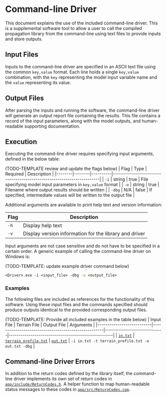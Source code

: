 # Command-line Driver #

This document explains the use of the included command-line driver. This is a
supplemental software tool to allow a user to call the compiled propagation library
from the command-line using text files to provide inputs and store outputs.

## Input Files ##

Inputs to the command-line driver are specified in an ASCII text file using
the common `key,value` format. Each line holds a single `key,value` combination,
with the `key` representing the model input variable name and the `value` representing
its value.

## Output Files ##

After parsing the inputs and running the software, the command-line driver will
generate an output report file containing the results. This file contains a record
of the input parameters, along with the model outputs, and human-readable supporting
documentation.

## Execution ##

Executing the command-line driver requires specifying input arguments, defined
in the below table:

(TODO-TEMPLATE review and update the flags below)
| Flag   | Type   | Required | Description                                                           |
|--------|--------|----------|-----------------------------------------------------------------------|
| `-i`   | string | true     | File specifying model input parameters in `key,value` format          |
| `-o`   | string | true     | Filename where output results should be written                       |
| `-dbg` | N/A    | false    | If specified, intermediate values will be written to the output file  |

Additional arguments are available to print help text and version information:

| Flag | Description                                            |
|------|--------------------------------------------------------|
| `-h` | Display help text                                      |
| `-v` | Display version information for the library and driver |

Input arguments are not case sensitive and do not have to be specified in a certain
order. A generic example of calling the command-line driver on Windows is:

(TODO-TEMPLATE: update example driver command below)
```cmd
<Driver>.exe -i <input_file> -dbg -o <output_file>
```

### Examples ###

The following files are included as references for the functionality of this software.
Using these input files and the commands specified should produce outputs identical
to the provided corresponding output files.

(TODO-TEMPLATE: Provide all included examples in the table below)
| Input File                | Terrain File                                        | Output File                 | Arguments                                          |
|---------------------------|-----------------------------------------------------|-----------------------------|----------------------------------------------------|
| [`in.txt`](./data/in.txt) | [`terrain_profile.txt`](./data/terrain_profile.txt) | [`out.txt`](./data/out.txt) | `-i in.txt -t terrain_profile.txt -o out.txt -dbg` |

## Command-line Driver Errors ##

In addition to the return codes defined by the library itself, the command-line
driver implements its own set of return codes in [`app/include/ReturnCodes.h`](./include/ReturnCodes.h).
A helper function to map human-readable status messages to these codes in
[`app/src/ReturnCodes.cpp`](./src/ReturnCodes.cpp).
